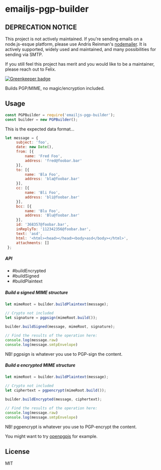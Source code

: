 # emailjs-pgp-builder

## DEPRECATION NOTICE

This project is not actively maintained. If you're sending emails on a node.js-esque platform, please use Andris Reinman's [nodemailer](https://github.com/nodemailer/nodemailer). It is actively supported, widely used and maintained, and many possibilities for sending via SMTP.

If you still feel this project has merit and you would like to be a maintainer, please reach out to Felix.






[![Greenkeeper badge](https://badges.greenkeeper.io/emailjs/emailjs-pgp-builder.svg)](https://greenkeeper.io/)

Builds PGP/MIME, no magic/encryption included.

## Usage

```javascript
const PGPBuilder = require('emailjs-pgp-builder');
const builder = new PGPBuilder();
```

This is the expected data format...

```javascript
let message = {
     subject: 'foo',
     date: new Date(),
     from: [{
         name: 'Fred Foo',
         address: 'fred@foobar.bar'
     }],
     to: [{
         name: 'Bla Foo',
         address: 'bla@foobar.bar'
     }],
     cc: [{
         name: 'Bli Foo',
         address: 'bli@foobar.bar'
     }],
     bcc: [{
         name: 'Blu Foo',
         address: 'Blu@foobar.bar'
     }],
     id: '368357@foobar.bar',
     inReplyTo: '112342356@foobar.bar',
     text: 'asd',
     html: '<html><head></head><body>asd</body></html>',
     attachments: []
 };
```

##### API

* #buildEncrypted
* #buildSigned
* #buildPlaintext

##### Build a signed MIME structure

```javascript
let mimeRoot = builder.buildPlaintext(message);

// Crypto not included
let signature = pgpsign(mimeRoot.build());

builder.buildSigned(message, mimeRoot, signature);

// Find the results of the operation here:
console.log(message.raw)
console.log(message.smtpEnvelope)
```

NB! pgpsign is whatever you use to PGP-sign the content.

##### Build a encrypted MIME structure

```javascript
let mimeRoot = builder.buildPlaintext(message);

// Crypto not included
let ciphertext = pgpencrypt(mimeRoot.build());

builder.buildEncrypted(message, ciphertext);

// Find the results of the operation here:
console.log(message.raw)
console.log(message.smtpEnvelope)
```

NB! pgpencrypt is whatever you use to PGP-encrypt the content.

You might want to try [openpgpjs](doc/openpgpjs-example.md) for example.

## License

MIT
